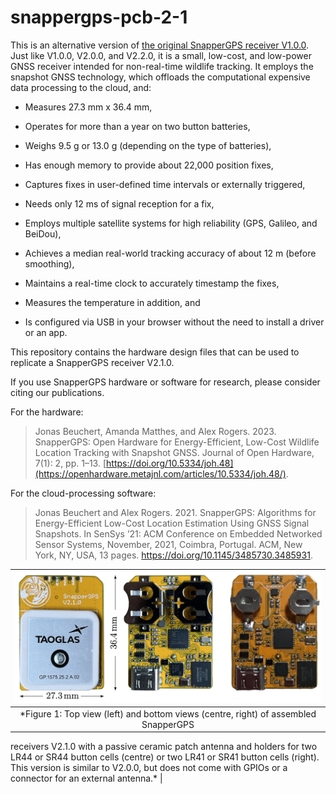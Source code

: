 # snappergps-pcb-2-1

This is an alternative version of [the original SnapperGPS receiver V1.0.0](https://github.com/SnapperGPS/snappergps-pcb).
Just like V1.0.0, V2.0.0, and V2.2.0, it is a small, low-cost, and low-power GNSS receiver intended for non-real-time wildlife tracking.
It employs the snapshot GNSS technology, which offloads the computational expensive data processing to the cloud, and:

* Measures 27.3 mm x 36.4 mm,

* Operates for more than a year on two button batteries,

* Weighs 9.5 g or 13.0 g (depending on the type of batteries),

* Has enough memory to provide about 22,000 position fixes,

* Captures fixes in user-defined time intervals or externally triggered,

* Needs only 12 ms of signal reception for a fix,

* Employs multiple satellite systems for high reliability (GPS, Galileo, and BeiDou),

* Achieves a median real-world tracking accuracy of about 12 m (before smoothing),

* Maintains a real-time clock to accurately timestamp the fixes,

* Measures the temperature in addition, and

* Is configured via USB in your browser without the need to install a driver or an app.

This repository contains the hardware design files that can be used to replicate a SnapperGPS receiver V2.1.0.

If you use SnapperGPS hardware or software for research, please consider citing our publications.

For the hardware:

> Jonas Beuchert, Amanda Matthes, and Alex Rogers. 2023. SnapperGPS: Open Hardware for Energy-Efficient, Low-Cost Wildlife Location Tracking with Snapshot GNSS. Journal of Open Hardware, 7(1): 2, pp. 1–13. [https://doi.org/10.5334/joh.48](https://openhardware.metajnl.com/articles/10.5334/joh.48/).

For the cloud-processing software:

> Jonas Beuchert and Alex Rogers. 2021. SnapperGPS: Algorithms for Energy-Efficient Low-Cost Location Estimation Using GNSS Signal Snapshots. In SenSys ’21: ACM Conference on Embedded Networked Sensor Systems, November, 2021, Coimbra, Portugal. ACM, New York, NY, USA, 13 pages. https://doi.org/10.1145/3485730.3485931.


| ![SnapperGPS PCB](images/yellow.png) | 
|:--:| 
| *Figure 1: Top view (left) and bottom views (centre, right) of assembled SnapperGPS
receivers V2.1.0 with a passive ceramic patch antenna and holders for two LR44 or SR44
button cells (centre) or two LR41 or SR41 button cells (right). This version is similar to
V2.0.0, but does not come with GPIOs or a connector for an external antenna.* |
